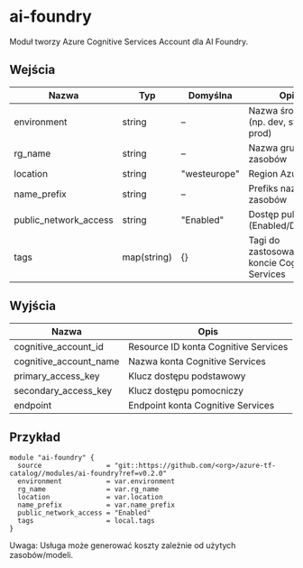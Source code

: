 # ai-foundry
Moduł tworzy Azure Cognitive Services Account dla AI Foundry.

## Wejścia
| Nazwa | Typ | Domyślna | Opis |
|------|-----|----------|------|
| environment | string | – | Nazwa środowiska (np. dev, staging, prod) |
| rg_name | string | – | Nazwa grupy zasobów |
| location | string | "westeurope" | Region Azure |
| name_prefix | string | – | Prefiks nazw zasobów |
| public_network_access | string | "Enabled" | Dostęp publiczny (Enabled/Disabled) |
| tags | map(string) | {} | Tagi do zastosowania na koncie Cognitive Services |

## Wyjścia
| Nazwa | Opis |
|------|------|
| cognitive_account_id | Resource ID konta Cognitive Services |
| cognitive_account_name | Nazwa konta Cognitive Services |
| primary_access_key | Klucz dostępu podstawowy |
| secondary_access_key | Klucz dostępu pomocniczy |
| endpoint | Endpoint konta Cognitive Services |

## Przykład
```hcl
module "ai-foundry" {
  source                = "git::https://github.com/<org>/azure-tf-catalog//modules/ai-foundry?ref=v0.2.0"
  environment           = var.environment
  rg_name               = var.rg_name
  location              = var.location
  name_prefix           = var.name_prefix
  public_network_access = "Enabled"
  tags                  = local.tags
}
```

Uwaga: Usługa może generować koszty zależnie od użytych zasobów/modeli.

